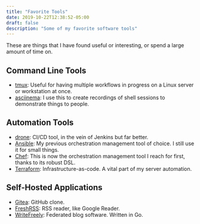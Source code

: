 ```yaml
---
title: "Favorite Tools"
date: 2019-10-22T12:38:52-05:00
draft: false
description: "Some of my favorite software tools"
---
```


These are things that I have found useful or interesting, or spend a large amount of time on.

## Command Line Tools

* [tmux](https://github.com/tmux/tmux/wiki): Useful for having multiple workflows in progress on a Linux server or workstation at once.
* [asciinema](https://asciinema.org/): I use this to create recordings of shell sessions to demonstrate things to people.

## Automation Tools

* [drone](https://drone.io): CI/CD tool, in the vein of Jenkins but far better.
* [Ansible](https://ansible.com): My previous orchestration management tool of choice. I still use it for small things.
* [Chef](https://chef.io): This is now the orchestration management tool I reach for first, thanks to its robust DSL.
* [Terraform](https://terraform.io): Infrastructure-as-code. A vital part of my server automation.

## Self-Hosted Applications

* [Gitea](https://gitea.io/en-us/): GitHub clone.
* [FreshRSS](https://www.freshrss.org/): RSS reader, like Google Reader.
* [WriteFreely](https://writefreely.org/): Federated blog software. Written in Go.
